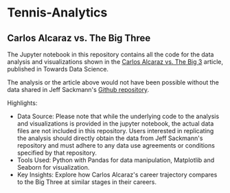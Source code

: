 # Tennis-Analytics

## Carlos Alcaraz vs. The Big Three

The Jupyter notebook in this repository contains all the code for the data analysis and visualizations shown in the [Carlos Alcaraz vs. The Big 3](https://medium.com/towards-data-science/carlos-alcaraz-vs-the-big-3-138e50a8a429) article, published in Towards Data Science.

The analysis or the article above would not have been possible without the data shared in Jeff Sackmann's [Github repository](https://github.com/JeffSackmann/tennis_atp).

Highlights:
- Data Source: Please note that while the underlying code to the analysis and visualizations is provided in the jupyter notebook, the actual data files are not included in this repository. Users interested in replicating the analysis should directly obtain the data from Jeff Sackmann's repository and must adhere to any data use agreements or conditions specified by that repository.
- Tools Used: Python with Pandas for data manipulation, Matplotlib and Seaborn for visualization.
- Key Insights: Explore how Carlos Alcaraz's career trajectory compares to the Big Three at similar stages in their careers.
